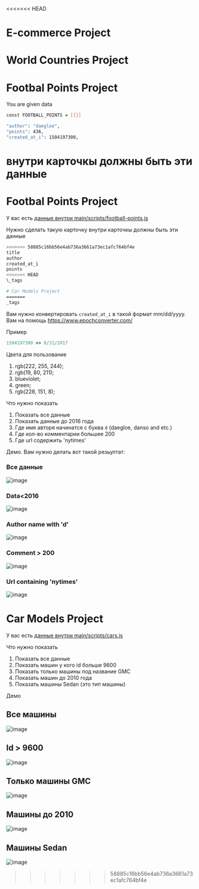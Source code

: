 <<<<<<< HEAD
# E-commerce Project

# World Countries Project

# Footbal Points Project

You are given data

```bash
const FOOTBALL_POINTS = [{}]

"author": "daegloe",
"points": 436,
"created_at_i": 1504197300,
```

внутри карточкы должны быть эти данные
=======
# Footbal Points Project

У вас есть [данные внутри main/scripts/football-points.js ](https://github.com/jasurkurbanov/filter-project/blob/main/scripts/football-points.js)


Нужно сделать такую карточку
внутри карточкы должны быть эти данные
```bash
>>>>>>> 58885c16bb56e4ab736a3661a73ec1afc764bf4e
title
author
created_at_i
points
<<<<<<< HEAD
\_tags

# Car Models Project
=======
_tags
```

Вам нужно конвертировать `created_at_i` в такой формат mm/dd/yyyy. 
Вам на помощь https://www.epochconverter.com/

Пример
```js
1504197300 => 8/31/2017
```
Цвета для пользование
1) rgb(222, 255, 244);
2) rgb(19, 80, 211);
3) blueviolet;
4) green;
5) rgb(228, 151, 8);

Что нужно показать
1) Показать все данные 
2) Показать данные до 2016 года
3) Где имя авторя начинатся с буква `d` (daegloe, danso and etc.)
4) Где кол-во комментарии большее 200
5) Где url содержить 'nytimes' 

Демо. Вам нужно делать вот такой резьултат:
### Все данные
![image](https://user-images.githubusercontent.com/41279178/210744911-1cfed8bc-6a06-4cf0-9945-84816a559230.png)

### Data<2016
![image](https://user-images.githubusercontent.com/41279178/210745744-8e68cc81-b896-470f-96bd-e9468bdca0cb.png)

### Author name with 'd'
![image](https://user-images.githubusercontent.com/41279178/210746126-1a775bf2-9592-4cfd-9dce-b74034bcbfb4.png)

### Comment > 200
![image](https://user-images.githubusercontent.com/41279178/210746300-4bb43160-efe0-46dd-b662-99c03ab50a14.png)

### Url containing 'nytimes'
![image](https://user-images.githubusercontent.com/41279178/210746702-0ca46fe7-3d50-40e8-adf7-648f20cc7aef.png)

# Car Models Project
У вас есть [данные внутри main/scripts/cars.js](https://github.com/jasurkurbanov/filter-project/blob/main/scripts/cars.js)

Что нужно показать
1) Показать все данные 
2) Показать машин у кого id больше 9600
3) Показать только машины под название GMC
4) Показать машин до 2010 года
5) Показать машины Sedan (это тип машины)

Демо
## Все машины
![image](https://user-images.githubusercontent.com/41279178/211003568-9169b1d9-972a-44f8-a603-83380674d3bc.png)

## Id > 9600
![image](https://user-images.githubusercontent.com/41279178/211003707-ea608be3-21b2-4359-8c4c-af6028892305.png)

## Только машины GMC
![image](https://user-images.githubusercontent.com/41279178/211003782-63d0a72b-8d55-47b6-9080-93d2d065c7fe.png)

## Машины до 2010
![image](https://user-images.githubusercontent.com/41279178/211003982-0e353e3a-2ee8-4bdd-a793-c63acac50eaf.png)

## Машины Sedan
![image](https://user-images.githubusercontent.com/41279178/211004034-d43fa7c4-941b-40ae-84c7-afe99472199e.png)




>>>>>>> 58885c16bb56e4ab736a3661a73ec1afc764bf4e
